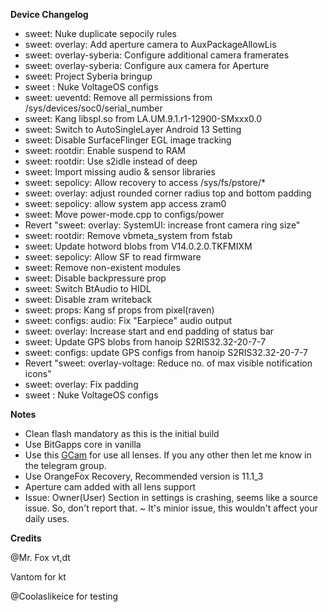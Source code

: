 **Device Changelog**

- sweet: Nuke duplicate sepocily rules
- sweet: overlay: Add aperture camera to AuxPackageAllowLis
- sweet: overlay-syberia: Configure additional camera framerates
- sweet: overlay-syberia: Configure aux camera for Aperture
- sweet: Project Syberia bringup
- sweet : Nuke VoltageOS configs
- sweet: ueventd: Remove all permissions from /sys/devices/soc0/serial_number
- sweet: Kang libspl.so from LA.UM.9.1.r1-12900-SMxxx0.0
- sweet: Switch to AutoSingleLayer Android 13 Setting
- sweet: Disable SurfaceFlinger EGL image tracking
- sweet: rootdir: Enable suspend to RAM
- sweet: rootdir: Use s2idle instead of deep
- sweet: Import missing audio & sensor libraries
- sweet: sepolicy: Allow recovery to access /sys/fs/pstore/*
- sweet: overlay: adjust rounded corner radius top and bottom padding
- sweet: sepolicy: allow system app access zram0
- sweet: Move power-mode.cpp to configs/power
- Revert "sweet: overlay: SystemUI: increase front camera ring size"
- sweet: rootdir: Remove vbmeta_system from fstab
- sweet: Update hotword blobs from V14.0.2.0.TKFMIXM
- sweet: sepolicy: Allow SF to read firmware
- sweet: Remove non-existent modules
- sweet: Disable backpressure prop
- sweet: Switch BtAudio to HIDL
- sweet: Disable zram writeback
- sweet: props: Kang sf props from pixel(raven)
- sweet: configs: audio: Fix "Earpiece" audio output
- sweet: overlay: Increase start and end padding of status bar
- sweet: Update GPS blobs from hanoip S2RIS32.32-20-7-7
- sweet: configs: update GPS configs from hanoip S2RIS32.32-20-7-7
- Revert "sweet: overlay-voltage: Reduce no. of max visible notification icons"
- sweet: overlay: Fix padding
- sweet : Nuke VoltageOS configs

**Notes**

- Clean flash mandatory as this is the initial build
- Use BitGapps core in vanilla
- Use this [GCam](https://www.apkmirror.com/apk/bsg/gcam-bsgs-google-camera-port-org-codeaurora-snapcam/camera-27-8-1-101-345618084-release/camera-8-1-101-345618084-3-android-apk-download/) for use all lenses. If you any other then let me know in the telegram group.
- Use OrangeFox Recovery, Recommended version is 11.1_3
- Aperture cam added with all lens support
- Issue: Owner(User) Section in settings is crashing, seems like a source issue. So, don't report that. ~ It's minior issue, this wouldn't affect your daily uses.


**Credits**

@Mr. Fox vt,dt

Vantom for kt

@Coolaslikeice for testing
